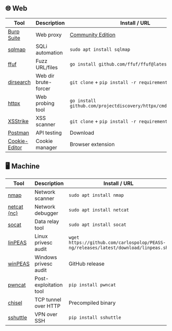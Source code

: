 
## 🌐 Web

| Tool | Description | Install / URL |
|------|-------------|--------------------|
| [Burp Suite](https://portswigger.net/burp) | Web proxy | [Community Edition](https://portswigger.net/burp/communitydownload) |
| [sqlmap](https://sqlmap.org/) | SQLi automation | `sudo apt install sqlmap` |
| [ffuf](https://github.com/ffuf/ffuf) | Fuzz URL/files | `go install github.com/ffuf/ffuf@latest` |
| [dirsearch](https://github.com/maurosoria/dirsearch) | Web dir brute-forcer | `git clone` + `pip install -r requirements.txt` |
| [httpx](https://github.com/projectdiscovery/httpx) | Web probing tool | `go install github.com/projectdiscovery/httpx/cmd/httpx@latest` |
| [XSStrike](https://github.com/s0md3v/XSStrike) | XSS scanner | `git clone` + `pip install -r requirements.txt` |
| [Postman](https://www.postman.com/) | API testing | Download |
| [Cookie-Editor](https://github.com/Moustachauve/cookie-editor) | Cookie manager | Browser extension |

## 🖥️ Machine

| Tool | Description | Install / URL |
|------|-------------|--------------------|
| [nmap](https://nmap.org/) | Network scanner | `sudo apt install nmap` |
| [netcat (nc)](https://man7.org/linux/man-pages/man1/nc.1.html) | Network debugger | `sudo apt install netcat` |
| [socat](http://www.dest-unreach.org/socat/) | Data relay tool | `sudo apt install socat` |
| [linPEAS](https://github.com/carlospolop/PEASS-ng) | Linux privesc audit | `wget https://github.com/carlospolop/PEASS-ng/releases/latest/download/linpeas.sh` |
| [winPEAS](https://github.com/carlospolop/PEASS-ng) | Windows privesc audit | GitHub release |
| [pwncat](https://github.com/cytopia/pwncat) | Post-exploitation tool | `pip install pwncat` |
| [chisel](https://github.com/jpillora/chisel) | TCP tunnel over HTTP | Precompiled binary |
| [sshuttle](https://github.com/sshuttle/sshuttle) | VPN over SSH | `pip install sshuttle` |
